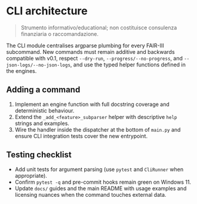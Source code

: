 # CLI architecture

> Strumento informativo/educational; non costituisce consulenza finanziaria o raccomandazione.

The CLI module centralises argparse plumbing for every FAIR-III subcommand.
New commands must remain additive and backwards compatible with v0.1, respect
`--dry-run`, `--progress/--no-progress`, and `--json-logs/--no-json-logs`, and
use the typed helper functions defined in the engines.

## Adding a command
1. Implement an engine function with full docstring coverage and deterministic
   behaviour.
2. Extend the `_add_<feature>_subparser` helper with descriptive `help` strings
   and examples.
3. Wire the handler inside the dispatcher at the bottom of `main.py` and ensure
   CLI integration tests cover the new entrypoint.

## Testing checklist
- Add unit tests for argument parsing (use `pytest` and `CliRunner` when
  appropriate).
- Confirm `pytest -q` and pre-commit hooks remain green on Windows 11.
- Update `docs/` guides and the main README with usage examples and licensing
  nuances when the command touches external data.
